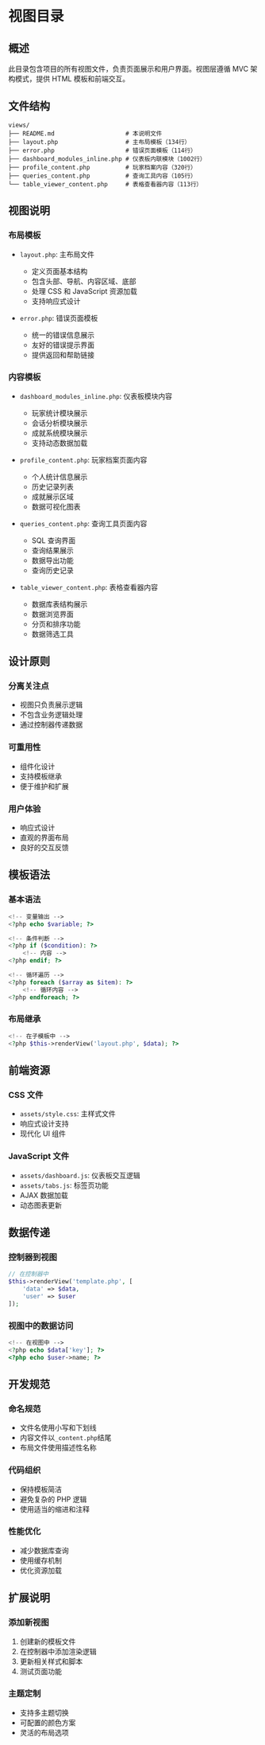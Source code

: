 # 视图目录

## 概述

此目录包含项目的所有视图文件，负责页面展示和用户界面。视图层遵循 MVC 架构模式，提供 HTML 模板和前端交互。

## 文件结构

```
views/
├── README.md                    # 本说明文件
├── layout.php                   # 主布局模板（134行）
├── error.php                    # 错误页面模板（114行）
├── dashboard_modules_inline.php # 仪表板内联模块（1002行）
├── profile_content.php          # 玩家档案内容（320行）
├── queries_content.php          # 查询工具内容（105行）
└── table_viewer_content.php     # 表格查看器内容（113行）
```

## 视图说明

### 布局模板

- `layout.php`: 主布局文件

  - 定义页面基本结构
  - 包含头部、导航、内容区域、底部
  - 处理 CSS 和 JavaScript 资源加载
  - 支持响应式设计

- `error.php`: 错误页面模板
  - 统一的错误信息展示
  - 友好的错误提示界面
  - 提供返回和帮助链接

### 内容模板

- `dashboard_modules_inline.php`: 仪表板模块内容

  - 玩家统计模块展示
  - 会话分析模块展示
  - 成就系统模块展示
  - 支持动态数据加载

- `profile_content.php`: 玩家档案页面内容

  - 个人统计信息展示
  - 历史记录列表
  - 成就展示区域
  - 数据可视化图表

- `queries_content.php`: 查询工具页面内容

  - SQL 查询界面
  - 查询结果展示
  - 数据导出功能
  - 查询历史记录

- `table_viewer_content.php`: 表格查看器内容
  - 数据库表结构展示
  - 数据浏览界面
  - 分页和排序功能
  - 数据筛选工具

## 设计原则

### 分离关注点

- 视图只负责展示逻辑
- 不包含业务逻辑处理
- 通过控制器传递数据

### 可重用性

- 组件化设计
- 支持模板继承
- 便于维护和扩展

### 用户体验

- 响应式设计
- 直观的界面布局
- 良好的交互反馈

## 模板语法

### 基本语法

```php
<!-- 变量输出 -->
<?php echo $variable; ?>

<!-- 条件判断 -->
<?php if ($condition): ?>
    <!-- 内容 -->
<?php endif; ?>

<!-- 循环遍历 -->
<?php foreach ($array as $item): ?>
    <!-- 循环内容 -->
<?php endforeach; ?>
```

### 布局继承

```php
<!-- 在子模板中 -->
<?php $this->renderView('layout.php', $data); ?>
```

## 前端资源

### CSS 文件

- `assets/style.css`: 主样式文件
- 响应式设计支持
- 现代化 UI 组件

### JavaScript 文件

- `assets/dashboard.js`: 仪表板交互逻辑
- `assets/tabs.js`: 标签页功能
- AJAX 数据加载
- 动态图表更新

## 数据传递

### 控制器到视图

```php
// 在控制器中
$this->renderView('template.php', [
    'data' => $data,
    'user' => $user
]);
```

### 视图中的数据访问

```php
<!-- 在视图中 -->
<?php echo $data['key']; ?>
<?php echo $user->name; ?>
```

## 开发规范

### 命名规范

- 文件名使用小写和下划线
- 内容文件以`_content.php`结尾
- 布局文件使用描述性名称

### 代码组织

- 保持模板简洁
- 避免复杂的 PHP 逻辑
- 使用适当的缩进和注释

### 性能优化

- 减少数据库查询
- 使用缓存机制
- 优化资源加载

## 扩展说明

### 添加新视图

1. 创建新的模板文件
2. 在控制器中添加渲染逻辑
3. 更新相关样式和脚本
4. 测试页面功能

### 主题定制

- 支持多主题切换
- 可配置的颜色方案
- 灵活的布局选项
